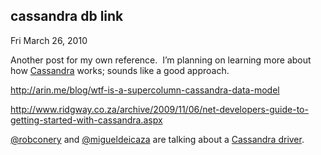
cassandra db link
-----------------

Fri March 26, 2010

Another post for my own reference.  I’m planning on learning more about
how [Cassandra](http://cassandra.apache.org/) works; sounds like a good
approach.

<http://arin.me/blog/wtf-is-a-supercolumn-cassandra-data-model>

<http://www.ridgway.co.za/archive/2009/11/06/net-developers-guide-to-getting-started-with-cassandra.aspx>

[@robconery](http://twitter.com/robconery) and
[@migueldeicaza](http://twitter.com/migueldeicaza) are talking about a
[Cassandra driver](http://github.com/robconery/apollo).
